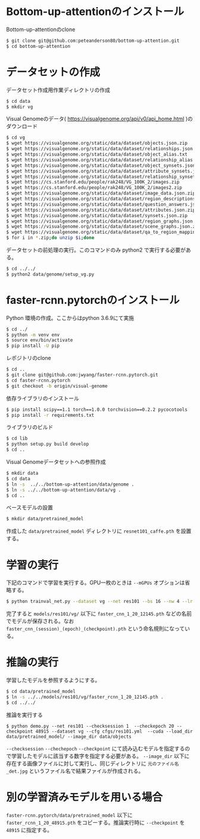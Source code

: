 # Bottom-up-attentionのインストール
Bottom-up-attentionのclone

```bash
$ git clone git@github.com:peteanderson80/bottom-up-attention.git
$ cd bottom-up-attention
```

# データセットの作成

データセット作成用作業ディレクトリの作成

```bash
$ cd data
$ mkdir vg
```

Visual Genomeのデータ( https://visualgenome.org/api/v0/api_home.html )のダウンロード

```bash
$ cd vg
$ wget https://visualgenome.org/static/data/dataset/objects.json.zip
$ wget https://visualgenome.org/static/data/dataset/relationships.json.zip
$ wget https://visualgenome.org/static/data/dataset/object_alias.txt
$ wget https://visualgenome.org/static/data/dataset/relationship_alias.txt
$ wget https://visualgenome.org/static/data/dataset/object_synsets.json.zip
$ wget https://visualgenome.org/static/data/dataset/attribute_synsets.json.zip
$ wget https://visualgenome.org/static/data/dataset/relationship_synsets.json.zip
$ wget https://cs.stanford.edu/people/rak248/VG_100K_2/images.zip
$ wget https://cs.stanford.edu/people/rak248/VG_100K_2/images2.zip
$ wget https://visualgenome.org/static/data/dataset/image_data.json.zip
$ wget https://visualgenome.org/static/data/dataset/region_descriptions.json.zip
$ wget https://visualgenome.org/static/data/dataset/question_answers.json.zip
$ wget https://visualgenome.org/static/data/dataset/attributes.json.zip
$ wget https://visualgenome.org/static/data/dataset/synsets.json.zip
$ wget https://visualgenome.org/static/data/dataset/region_graphs.json.zip
$ wget https://visualgenome.org/static/data/dataset/scene_graphs.json.zip
$ wget https://visualgenome.org/static/data/dataset/qa_to_region_mapping.json.zip
$ for i in *.zip;do unzip $i;done

```

データセットの前処理の実行。このコマンドのみ python2 で実行する必要がある。

```bash
$ cd ../../ 
$ python2 data/genome/setup_vg.py
```
# faster-rcnn.pytorchのインストール

Python 環境の作成。ここからはpython 3.6.9にて実施

```bash
$ cd ../
$ python -m venv env
$ source env/bin/activate
$ pip install -U pip
```

レポジトリのclone 

```bash
$ cd ..
$ git clone git@github.com:jwyang/faster-rcnn.pytorch.git
$ cd faster-rcnn.pytorch
$ git checkout -b origin/visual-genome
```

依存ライブラリのインストール

```bash
$ pip install scipy==1.1 torch==1.0.0 torchvision==0.2.2 pycocotools
$ pip install -r requirements.txt
```

ライブラリのビルド

```bash
$ cd lib
$ python setup.py build develop
$ cd ..
```

Visual Genomeデータセットへの参照作成

```bash
$ mkdir data
$ cd data
$ ln -s  ../../bottom-up-attention/data/genome .
$ ln -s ../../bottom-up-attention/data/vg .
$ cd ..
```

ベースモデルの設置

```bash
$ mkdir data/pretrained_model
```

作成した `data/pretrained_model` ディレクトリに `resnet101_caffe.pth` を設置する。

# 学習の実行

下記のコマンドで学習を実行する。GPU一枚のときは `--mGPUs` オプションは省略する。
```bash
$ python trainval_net.py --dataset vg --net res101 --bs 16 --nw 4 --lr 1e-3 --lr_decay_step 5 --cuda --mGPUs
```
完了すると `models/res101/vg/` 以下に `faster_cnn_1_20_12145.pth` などの名前でモデルが保存される。なお `faster_cnn_(session)_(epoch)_(checkpoint).pth` という命名規則になっている。

# 推論の実行

学習したモデルを参照するようにする。
```bash
$ cd data/pretrained_model
$ ln -s ../../models/res101/vg/faster_rcnn_1_20_12145.pth .
$ cd ../../
```
推論を実行する
```
$ python demo.py --net res101 --checksession 1  --checkepoch 20 --checkpoint 48915 --dataset vg --cfg cfgs/res101.yml  --cuda --load_dir data/pretrained_model/ --image_dir data/objects
```

`--checksession` `--chechepoch` `--checkpoint` にて読み込むモデルを指定するので学習したモデルに該当する数字を指定する必要がある。
`--image_dir` 以下に存在する画像ファイルに対して実行し、同じディレクトリに `元のファイル名_det.jpg` というファイル名で結果ファイルが作成される。

# 別の学習済みモデルを用いる場合

 `faster-rcnn.pytorch/data/pretrained_model` 以下に `faster_rcnn_1_20_48915.pth` をコピーする。推論実行時に `--checkpoint` を `48915` に指定する。 
